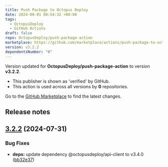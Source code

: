 ```yaml
---
title: Push Package to Octopus Deploy
date: 2024-08-01 00:54:32 +00:00
tags:
  - OctopusDeploy
  - GitHub Actions
draft: false
repo: OctopusDeploy/push-package-action
marketplace: https://github.com/marketplace/actions/push-package-to-octopus-deploy
version: v3.2.2
dependentsNumber: "0"
---
```



Version updated for **OctopusDeploy/push-package-action** to version **v3.2.2**.
- This publisher is shown as 'verified' by GitHub.
- This action is used across all versions by **0** repositories.

Go to the [GitHub Marketplace](https://github.com/marketplace/actions/push-package-to-octopus-deploy) to find the latest changes.

## Release notes

## [3.2.2](https://github.com/OctopusDeploy/push-package-action/compare/v3.2.1...v3.2.2) (2024-07-31)


### Bug Fixes

* **deps:** update dependency @octopusdeploy/api-client to v3.4.0 ([bb32e37](https://github.com/OctopusDeploy/push-package-action/commit/bb32e379925b30919779ea2ab28afe9acfb66bd1))
